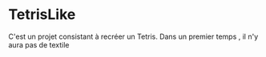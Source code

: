 # TetrisLike
C'est un projet consistant à recréer un Tetris. Dans un premier temps , il n'y aura pas de textile
